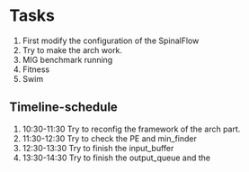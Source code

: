 # Tasks
1. First modify the configuration of the SpinalFlow
2. Try to make the arch work.
3. MIG benchmark running
4. Fitness
5. Swim

## Timeline-schedule
1. 10:30-11:30 Try to reconfig the framework of the arch part.
2. 11:30-12:30 Try to check the PE and min_finder
3. 12:30-13:30 Try to finish the input_buffer
4. 13:30-14:30 Try to finish the output_queue and the 
